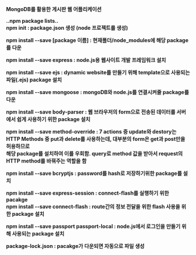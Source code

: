 <b>MongoDB를 활용한 게시판 웹 어플리케이션</b>

<b>..npm package lists..<br><b/>
npm init : package.json 생성 (node 프로젝트를 생성)<br>

npm install --save [package 이름] : 현재폴더/node_modules에 해당 package를 다운<br>

npm install --save express : node.js용 웹사이트 개발 프레임워크 설치<br>

npm install --save ejs : dynamic website를 만들기 위해 template으로 사용되는 파일(.ejs) package 설치<br>

npm install --save mongoose : mongoDB와 node.js를 연결시켜줄 package를 다운<br>

npm install --save body-parser : 웹 브라우저의 form으로 전송된 데이터를 서버에서 쉽게 사용하기 위한 package 설치<br>

npm install --save method-override : 7 actions 중 update와 destory는 HTTP Methods 중 put과 delete를 사용하는데, 대부분의 form은 get과 post만을 허용하므로<br>
해당 package를 설치하여 이를 우회함. query로 method 값을 받아서 request의 HTTP method를 바꿔주는 역할을 함<br>

npm install --save bcryptjs : password를 hash로 저장하기위한 package를 설치<br>

npm install --save express-session : connect-flash를 실행하기 위한 pacakge<br>
npm install --save connect-flash : route간의 정보 전달을 위한 flash 사용을 위한 package 설치<br>

npm install --save passport passport-local : node.js에서 로그인을 만들기 위해 사용되는 package 설치<br>

package-lock.json : pacakge가 다운되면 자동으로 파일 생성<br>
